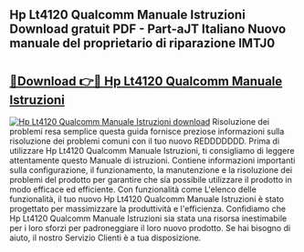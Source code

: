 ## Hp Lt4120 Qualcomm Manuale Istruzioni Download gratuit PDF - Part-aJT Italiano Nuovo manuale del proprietario di riparazione lMTJ0

# <h2><a href="http://dffavl.blite.top/?on=Hp+Lt4120+Qualcomm+Manuale+Istruzioni">🔗Download 👉🔴 Hp Lt4120 Qualcomm Manuale Istruzioni</a></h2>

[![Hp Lt4120 Qualcomm Manuale Istruzioni download](https://i.imgur.com/lujVjoI.png)](http://dffavl.blite.top/?on=Hp+Lt4120+Qualcomm+Manuale+Istruzioni)
Risoluzione dei problemi resa semplice questa guida fornisce preziose informazioni sulla risoluzione dei problemi comuni con il tuo nuovo REDDDDDDD. Prima di utilizzare Hp Lt4120 Qualcomm Manuale Istruzioni, ti consigliamo di leggere attentamente questo Manuale di istruzioni. Contiene informazioni importanti sulla configurazione, il funzionamento, la manutenzione e la risoluzione dei problemi del prodotto per garantire che sia possibile utilizzare il prodotto in modo efficace ed efficiente. Con funzionalità come L'elenco delle funzionalità, il tuo nuovo Hp Lt4120 Qualcomm Manuale Istruzioni è stato progettato per massimizzare la produttività e l'efficienza. Confidiamo che Hp Lt4120 Qualcomm Manuale Istruzioni sia stata una risorsa inestimabile per i loro sforzi per padroneggiare il loro nuovo prodotto. Se hai bisogno di aiuto, il nostro Servizio Clienti è a tua disposizione.
